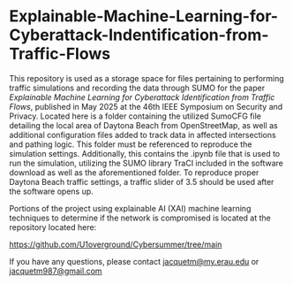 # Explainable-Machine-Learning-for-Cyberattack-Indentification-from-Traffic-Flows

This repository is used as a storage space for files pertaining to performing traffic simulations and recording the data through SUMO for the paper 	_Explainable Machine Learning for Cyberattack Identification from Traffic Flows_, published in May 2025 at the 46th IEEE Symposium on Security and Privacy.
Located here is a folder containing the utilized SumoCFG file detailing the local area of Daytona Beach from OpenStreetMap, as well as additional configuration files added to track data in affected intersections and pathing logic. This folder must be referenced to reproduce the simulation settings. 
Additionally, this contains the .ipynb file that is used to run the simulation, utilizing the SUMO library TraCI included in the software download as well as the aforementioned folder. To reproduce proper Daytona Beach traffic settings, a traffic slider of 3.5 should be used after the software opens up. 

Portions of the project using explainable AI (XAI) machine learning techniques to determine if the network is compromised is located at the repository located here:

https://github.com/U1overground/Cybersummer/tree/main

If you have any questions, please contact jacquetm@my.erau.edu or jacquetm987@gmail.com

